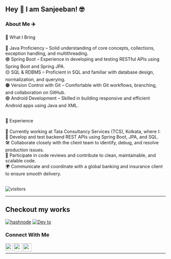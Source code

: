 ## Hey  :wave: I am Sanjeeban! :nerd_face:



### About Me :airplane:

🧠 What I Bring<br><br>
🔴 Java Proficiency – Solid understanding of core concepts, collections, exception handling, and multithreading.<br>
🟣 Spring Boot – Experience in developing and testing RESTful APIs using Spring Boot and Spring JPA.<br>
🟡 SQL & RDBMS – Proficient in SQL and familiar with database design, normalization, and querying.<br>
🟠 Version Control with Git – Comfortable with Git workflows, branching, and collaboration on GitHub.<br>
🟢 Android Development – Skilled in building responsive and efficient Android apps using Java and XML.<br><br>

🏢 Experience<br><br>
🌱 Currently working at Tata Consultancy Services (TCS), Kolkata, where I:<br>
🔧 Develop and test backend REST APIs using Spring Boot, JPA, and SQL.<br>
🛠️ Collaborate closely with the client team to identify, debug, and resolve production issues.<br>
🧹 Participate in code reviews and contribute to clean, maintainable, and scalable code.<br>
🌍 Communicate and coordinate with a global banking and insurance client to ensure smooth delivery.<br><br>

![visitors](https://visitor-badge.laobi.icu/badge?page_id=sanjeeban5644.sanjeeban5644)

---

## Checkout my works 
<p display="flex">

[![hashnode](https://img.shields.io/badge/Hashnode-2962FF?style=for-the-badge&logo=hashnode&logoColor=white)](https://hashnode.com/@sanjeeban5644)
[![Dev to ](https://img.shields.io/badge/dev.to-0A0A0A?style=for-the-badge&logo=devdotto&logoColor=white)](https://dev.to/sanjeeban5644) 


### Connect With Me 

<a href="https://www.linkedin.com/in/sanjeeban-mukhopadhyay-4bb4b01b8/">
  <img align="left" width="24px" src="https://cdn-icons-png.flaticon.com/512/174/174857.png" />
</a>
<a href="https://twitter.com/sanjeeban_5644">
  <img align="left" width="26px" src="https://logodownload.org/wp-content/uploads/2014/09/twitter-logo-6.png" />
</a>
<a href="mailto:sanjeeban5644@gmail.com">
  <img align="left" width="26px" src="https://cdn-icons-png.flaticon.com/512/281/281769.png" />
</a>

<br/>

---
<!---
<br/>
<p align="center">
<a href="https://github.com/sanjeeban5644">
  <img height="200em" src="https://github-readme-stats.vercel.app/api?username=sanjeeban5644&show_icons=true&theme=radical&include_all_commits=true&count_private=true"/>
  <img height="200em" src="https://github-readme-stats.vercel.app/api/top-langs/?username=sanjeeban5644&theme=radical"/>
</a>
</p>
-->
